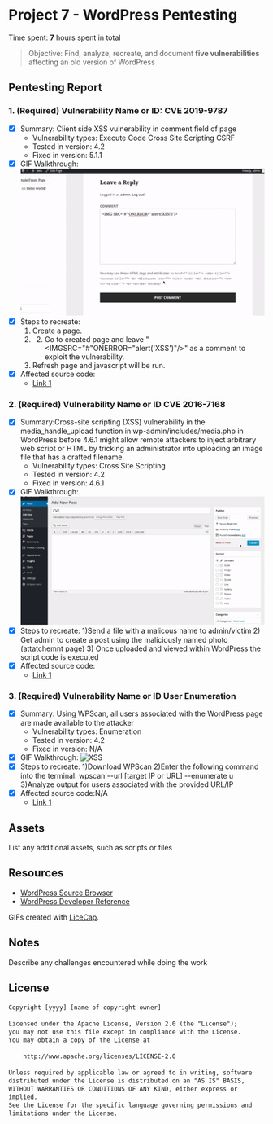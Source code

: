 # Project 7 - WordPress Pentesting

Time spent: **7** hours spent in total

> Objective: Find, analyze, recreate, and document **five vulnerabilities** affecting an old version of WordPress

## Pentesting Report

### 1. (Required) Vulnerability Name or ID: CVE 2019-9787
  - [X] Summary: Client side XSS vulnerability in comment field of page
    - Vulnerability types: Execute Code Cross Site Scripting CSRF
    - Tested in version: 4.2
    - Fixed in version: 5.1.1
  - [X] GIF Walkthrough: <img src="CVE-2019-9787.gif" alt="CVE">
  - [X] Steps to recreate: 
    1) Create a page. 
    2) 2) Go to created page and leave "<IMGSRC="#"ONERROR="alert('XSS')"/>" as a comment to exploit the vulnerability. 
    3) Refresh page and javascript will be run. 
  - [X] Affected source code:
    - [Link 1](https://github.com/WordPress/WordPress/blob/master/wp-admin/includes/ajax-actions.php)
### 2. (Required) Vulnerability Name or ID CVE 2016-7168
  - [X] Summary:Cross-site scripting (XSS) vulnerability in the media_handle_upload function in wp-admin/includes/media.php in WordPress before 4.6.1 might allow remote attackers to inject arbitrary web script or HTML by tricking an administrator into uploading an image file that has a crafted filename.  
    - Vulnerability types: Cross Site Scripting
    - Tested in version: 4.2
    - Fixed in version: 4.6.1
  - [X] GIF Walkthrough:  <img src="XSS2.gif" alt="XSS">
  - [X] Steps to recreate: 
    1)Send a file with a malicous name to admin/victim
    2) Get admin to create a post using the maliciously named photo (attatchemnt page)
    3) Once uploaded and viewed within WordPress the script code is executed
  - [X] Affected source code:
    - [Link 1](https://github.com/WordPress/WordPress/commit/c9e60dab176635d4bfaaf431c0ea891e4726d6e0)
### 3. (Required) Vulnerability Name or ID User Enumeration
  - [X] Summary: Using WPScan, all users associated with the WordPress page are made available to the attacker
    - Vulnerability types: Enumeration
    - Tested in version: 4.2
    - Fixed in version: N/A
  - [X] GIF Walkthrough: <img src="enumeration.gif" alt="XSS">
  - [X] Steps to recreate: 
    1)Download WPScan 
    2)Enter the following command into the terminal: wpscan --url [target IP or URL] --enumerate u
    3)Analyze output for users associated with the provided URL/IP
  - [X] Affected source code:N/A
    - [Link 1](N/A) 

## Assets

List any additional assets, such as scripts or files

## Resources

- [WordPress Source Browser](https://core.trac.wordpress.org/browser/)
- [WordPress Developer Reference](https://developer.wordpress.org/reference/)

GIFs created with [LiceCap](http://www.cockos.com/licecap/).

## Notes

Describe any challenges encountered while doing the work

## License

    Copyright [yyyy] [name of copyright owner]

    Licensed under the Apache License, Version 2.0 (the "License");
    you may not use this file except in compliance with the License.
    You may obtain a copy of the License at

        http://www.apache.org/licenses/LICENSE-2.0

    Unless required by applicable law or agreed to in writing, software
    distributed under the License is distributed on an "AS IS" BASIS,
    WITHOUT WARRANTIES OR CONDITIONS OF ANY KIND, either express or implied.
    See the License for the specific language governing permissions and
    limitations under the License.
